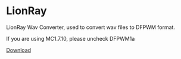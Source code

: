 LionRay
=======

LionRay Wav Converter, used to convert wav files to DFPWM format.

If you are using MC1.7.10, please uncheck DFPWM1a

[Download](http://gamax92.pc-logix.com/LionRay.jar)
